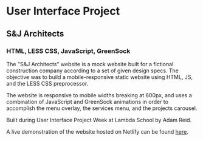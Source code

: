# User Interface Project
## S&J Architects
### HTML, LESS CSS, JavaScript, GreenSock

The "S&J Architects" website is a mock website built for a fictional construction company according to a set of given design specs. The objective was to build a mobile-responsive static website using HTML, JS, and the LESS CSS preprocessor.

The website is responsive to mobile widths breaking at 600px, and uses a combination of JavaScript and GreenSock animations in order to accomplish the menu overlay, the services menu, and the projects carousel.

Built during User Interface Project Week at Lambda School by Adam Reid.

A live demonstration of the website hosted on Netlify can be found [here](https://adam-reid-ui.netlify.com/).